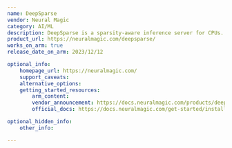 ```yaml
---
name: DeepSparse
vendor: Neural Magic
category: AI/ML
description: DeepSparse is a sparsity-aware inference server for CPUs. It makes computer vision (CV), natural language processing (NLP), and large language models (LLMs) more performant on CPU infrastructure.
product_url: https://neuralmagic.com/deepsparse/
works_on_arm: true
release_date_on_arm: 2023/12/12

optional_info:
    homepage_url: https://neuralmagic.com/
    support_caveats:
    alternative_options:
    getting_started_resources:
        arm_content: 
        vendor_announcement: https://docs.neuralmagic.com/products/deepsparse/releases/#deepsparse-v1-6-0
        official_docs: https://docs.neuralmagic.com/get-started/install/deepsparse

optional_hidden_info:
    other_info:

---
```


